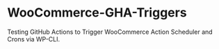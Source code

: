 # WooCommerce-GHA-Triggers
Testing GitHub Actions to Trigger WooCommerce Action Scheduler and Crons via WP-CLI. 
